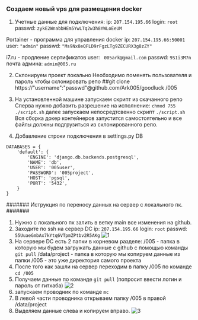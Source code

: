 ### Создаем новый vps для размещения docker ###

1. Учетные данные для подключения:
ip: ```207.154.195.66```
login: ```root```
passwd: ```zykE2WnabbHEm5YwLTq2w3h8YWLoEeUM```

Portainer - программа для управления docker
ip: ```207.154.195.66:50001```
user: ```"admin"```
passwd: ```"Ms9Nx8eQFLD9rFgzLTg9ZECURX3g8zZY"```

i7.ru - продление сертификатов
user: ``` 005ark@gmail.com```
passwd: ```9S1i3M7n```
почта админа: ```admin@005.ru```

2. Склонируем проект локально 
Необходимо поменять пользователя и пароль чтобы склонировать репо 
##git clone https://"username":"passwd"@github.com/Ark005/goodluck /005

3. На установленной машине запускаем скрипт из скачанного репо
Сперва нужно добавить разрешение на исполнение:
```chmod 755 ./script.sh```
далее запускаем непосредтсвенно скрипт
```./script.sh```
Вся сборка докер контейнеров запустится самостоятельно и все файлы должны подгрузиться из склонированного репо.

5. Добавление строки подключения в settings.py
DB

```
DATABASES = {
    'default': {
        'ENGINE': 'django.db.backends.postgresql',
        'NAME': 'db',
        'USER': '005user',
        'PASSWORD': '005project',
        'HOST': 'pgsql',
        'PORT': '5432',
    }
}
```



####### Иструкция по переносу данных на сервер с локального пк. #######
1. Нужно с локального пк залить в ветку main все изменения на github.
2. Заходите по ssh на сервер DC
ip: ```207.154.195.66```
login: ```root```
passwd: ```55UuaeGmbAx7kYtq6VTpmZPtbv2R5AKg```
![1](./1.png "подключение по ssh")
3. На сервере DC есть 2 папки в корневом разделе:
/005 - папка в которую мы будем загружать данные с github c помощью команды ```git pull```
/data/project - папка в которую мы копируем данные из папки /005 - это уже директория самого проекта
4. После того как зашли на сервер переходим в папку /005 по команде ```cd /005```
5. Получаем данные по команде ```git pull``` (попросит ввести логин и пароль от гитхаба)
![2](./2.png "переход")
6. запускаем проводник по команде  ```mc```
7. В левой части проводника открываем папку /005  в правой /data/project
8. Выделяем данные слева и копируем вправо.
![3](./3.png "копирование данных в проект")
